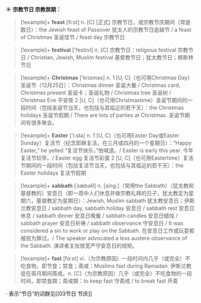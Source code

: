 ☀ <span class="category">**宗教节日 宗教禁期：**</span>
>[!example]+ <span class="vocabulary">**feast**</span> [fi:st] 
> <span class="definition">n. [C] [正式] 宗教节日，或宗教节庆期间（常是数日）：</span>the Jewish feast of Passover 犹太人的宗教节日逾越节 / a feast of Christmas 圣诞佳节 / feast day 宗教节日

>[!example]+ <span class="vocabulary">**festival**</span> ['festɪvl] 
> <span class="definition">n. [C] 宗教节日：</span>religious festival 宗教节日 / Christian, Jewish, Muslim festival 基督教节日；犹太教节日；穆斯林节日

>[!example]+ <span class="vocabulary">**Christmas**</span> ['krɪsməs] 
> <span class="definition">n. 1 [U, C]（也可用Christmas Day）圣诞节（12月25日）：</span>Christmas dinner 圣诞大餐 / Christmas card, Christmas present 圣诞卡；圣诞礼物 / Christmas tree 圣诞树 / Christmas Eve 平安夜 <span class="definition">2 [U, C]（也可用Christmastime）圣诞节期间的一段时间（包括圣诞节当天，也包括与其临近的若干天）：</span>the Christmas holidays 圣诞节假期 / There are lots of parties at Christmas. 圣诞节期间有很多聚会。

>[!example]+ <span class="vocabulary">**Easter**</span> ['i:stə] 
> <span class="definition">n. 1 [U, C]（也可用Easter Day或Easter Sunday）复活节（纪念耶稣复活，在三月或四月的一个星期日）：</span>“Happy Easter,” he yelled.“复活节快乐，”他喊道。/ Easter is early this year. 今年复活节较早。/ Easter egg 复活节彩蛋 <span class="definition">2 [U, C]（也可用Eastertime）复活节期间的一段时间（包括复活节当天，也包括与其临近的若干天）：</span>the Easter holidays 复活节假期
           
>[!example]+ <span class="vocabulary">**sabbath**</span> [ˈsæbəθ]
> <span class="definition">n. [sing.]（常用the Sabbath）（犹太教和基督教的）安息日（即一周中人们休息并做宗教礼拜的日子，犹太教定为星期六，基督教定为星期日）：</span>Jewish, Muslim sabbath 犹太教安息日；伊斯兰教安息日 / sabbath day, sabbath holiday 安息日 / sabbath rest 安息日休息 / sabbath dinner 安息日晚餐 / sabbath candles 安息日蜡烛 / sabbath prayer 安息日祈祷 / sabbath observance 守安息日 / It was considered a sin to work or play on the Sabbath. 在安息日工作或玩耍都被视为罪过。/ The speaker advocated a less austere observance of the Sabbath. 演讲者主张放宽严守安息日的规矩。

>[!example]+ <span class="vocabulary">**fast**</span> [fɑːst] 
> <span class="definition">vi.（为宗教原因）一段时间内几乎（或完全）不吃食物，即节食；禁食；斋戒：</span>Muslims fast during Ramadan. 伊斯兰教徒在斋月期间斋戒。<span class="definition">n. [C]（为宗教原因）几乎（或完全）不吃食物的一段时间，即禁食期；斋戒期：</span>to keep fast 守斋戒 / to break fast 开斋

· 表示“节日”的词群见[[03节日 节庆]]

